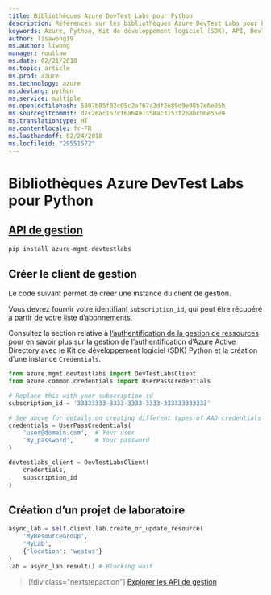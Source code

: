 ```yaml
---
title: Bibliothèques Azure DevTest Labs pour Python
description: Références sur les bibliothèques Azure DevTest Labs pour Python
keywords: Azure, Python, Kit de développement logiciel (SDK), API, DevTest Labs
author: lisawong19
ms.author: liwong
manager: routlaw
ms.date: 02/21/2018
ms.topic: article
ms.prod: azure
ms.technology: azure
ms.devlang: python
ms.service: multiple
ms.openlocfilehash: 5807b85f02c05c2a767a2df2e89d9e98b7e6e05b
ms.sourcegitcommit: d7c26ac167cf6a6491358ac3153f268bc90e55e9
ms.translationtype: HT
ms.contentlocale: fr-FR
ms.lasthandoff: 02/24/2018
ms.locfileid: "29551572"
---
```

# <a name="azure-devtest-labs-libraries-for-python"></a>Bibliothèques Azure DevTest Labs pour Python

## <a name="management-apipythonapioverviewazuredevtestlabsmanagement"></a>[API de gestion](/python/api/overview/azure/devtestlabs/management)

```bash
pip install azure-mgmt-devtestlabs
```

## <a name="create-the-management-client"></a>Créer le client de gestion

Le code suivant permet de créer une instance du client de gestion.

Vous devrez fournir votre identifiant ``subscription_id``, qui peut être récupéré à partir de votre [liste d’abonnements](https://manage.windowsazure.com/#Workspaces/AdminTasks/SubscriptionMapping).

Consultez la section relative à [l’authentification de la gestion de ressources](/python/azure/python-sdk-azure-authenticate) pour en savoir plus sur la gestion de l’authentification d’Azure Active Directory avec le Kit de développement logiciel (SDK) Python et la création d’une instance ``Credentials``.

```python
from azure.mgmt.devtestlabs import DevTestLabsClient
from azure.common.credentials import UserPassCredentials

# Replace this with your subscription id
subscription_id = '33333333-3333-3333-3333-333333333333'

# See above for details on creating different types of AAD credentials
credentials = UserPassCredentials(
    'user@domain.com',  # Your user
    'my_password',      # Your password
)

devtestlabs_client = DevTestLabsClient(
    credentials,
    subscription_id
)
```

## <a name="create-lab"></a>Création d’un projet de laboratoire

```python
async_lab = self.client.lab.create_or_update_resource(
    'MyResourceGroup',
    'MyLab',
    {'location': 'westus'}
)
lab = async_lab.result() # Blocking wait
``` 

> [!div class="nextstepaction"]
> [Explorer les API de gestion](/python/api/overview/azure/devtestlabs/management)